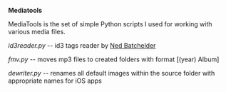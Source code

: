 **Mediatools**

MediaTools is the set of simple Python scripts I used for working with various media files.

*id3reader.py* -- id3 tags reader by [Ned Batchelder](http://nedbatchelder.com/code/modules/id3reader.html)

*fmv.py* -- moves mp3 files to created folders with format [(year) Album]

*dewriter.py* -- renames all default images within the source folder with appropriate names for iOS apps
